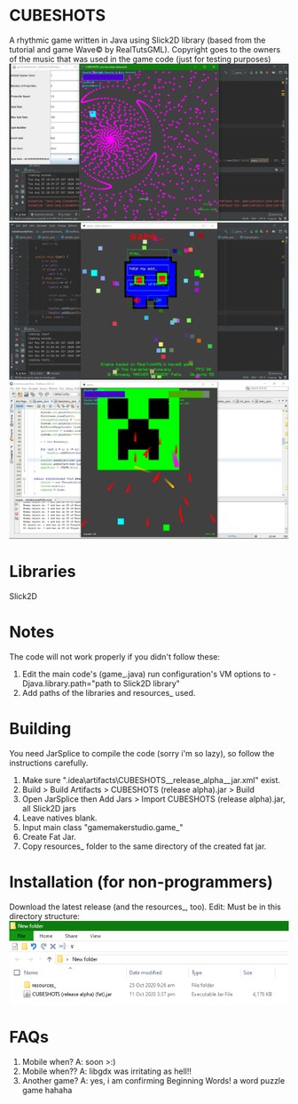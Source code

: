 # CUBESHOTS
A rhythmic game written in Java using Slick2D library (based from the tutorial and game Wave© by RealTutsGML). Copyright goes to the owners of the music that was used in the game code (just for testing purposes)
![image 1](https://github.com/GDjkhp/CUBESHOTS/blob/master/readme%20pics/1%20attempt%20storm.PNG)
![image 2](https://github.com/GDjkhp/CUBESHOTS/blob/master/readme%20pics/game%20showcase%202.jpg)
![image 3](https://github.com/GDjkhp/CUBESHOTS/blob/master/readme%20pics/game_%20showcase.jpg)
# Libraries
Slick2D
# Notes
The code will not work properly if you didn't follow these:
1. Edit the main code's (game_.java) run configuration's VM options to -Djava.library.path="path to Slick2D library"
2. Add paths of the libraries and resources_ used.
# Building
You need JarSplice to compile the code (sorry i'm so lazy), so follow the instructions carefully.
1. Make sure ".idea\artifacts\CUBESHOTS__release_alpha__jar.xml" exist.
2. Build > Build Artifacts > CUBESHOTS (release alpha).jar > Build
3. Open JarSplice then Add Jars > Import CUBESHOTS (release alpha).jar, all Slick2D jars
4. Leave natives blank.
5. Input main class "gamemakerstudio.game_"
6. Create Fat Jar.
7. Copy resources_ folder to the same directory of the created fat jar.
# Installation (for non-programmers)
Download the latest release (and the resources_, too).
Edit: Must be in this directory structure:
![add_dir](https://github.com/GDjkhp/CUBESHOTS/blob/master/readme%20pics/dir.png)
# FAQs
1. Mobile when?
A: soon >:)
2. Mobile when??
A: libgdx was irritating as hell!!
3. Another game?
A: yes, i am confirming Beginning Words! a word puzzle game hahaha
